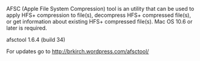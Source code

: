 AFSC (Apple File System Compression) tool is an utility that can be used to apply HFS+ compression to file(s), decompress HFS+ compressed file(s), or get information about existing HFS+ compressed file(s).  Mac OS 10.6 or later is required.

afsctool 1.6.4 (build 34)

For updates go to http://brkirch.wordpress.com/afsctool/
